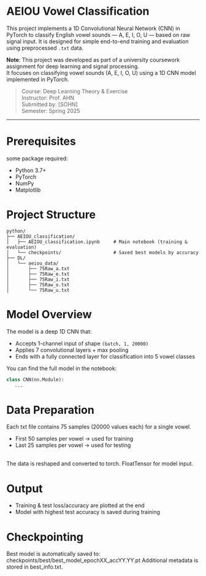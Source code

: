 # AEIOU Vowel Classification
This project implements a 1D Convolutional Neural Network (CNN) in PyTorch to classify English vowel sounds — A, E, I, O, U — based on raw signal input. It is designed for simple end-to-end training and evaluation using preprocessed `.txt` data.

**Note**: This project was developed as part of a university coursework assignment for deep learning and signal processing.  
It focuses on classifying vowel sounds (A, E, I, O, U) using a 1D CNN model implemented in PyTorch.
> Course: Deep Learning Theory & Exercise <br>
> Instructor: Prof. AHN <br>
> Submitted by: [SOHN] <br>
> Semester: Spring 2025 <br>
---

# Prerequisites
some package required: 
- Python 3.7+ 
- PyTorch 
- NumPy 
- Matplotlib 

# Project Structure
```
python/
├── AEIOU_classification/
│   ├── AEIOU_classification.ipynb     # Main notebook (training & evaluation)
│   └── checkpoints/                   # Saved best models by accuracy
├── DL/
│   └── aeiou_data/
│       ├── 75Raw_a.txt
│       ├── 75Raw_e.txt
│       ├── 75Raw_i.txt
│       ├── 75Raw_o.txt
│       └── 75Raw_u.txt
```

# Model Overview
The model is a deep 1D CNN that:
- Accepts 1-channel input of shape `(batch, 1, 20000)`
- Applies 7 convolutional layers + max pooling
- Ends with a fully connected layer for classification into 5 vowel classes

You can find the full model in the notebook:
```python
class CNN(nn.Module):
   ...
```

# Data Preparation
Each txt file contains 75 samples (20000 values each) for a single vowel.
- First 50 samples per vowel → used for training
- Last 25 samples per vowel → used for testing
 <br>
The data is reshaped and converted to torch. FloatTensor for model input.

# Output
- Training & test loss/accuracy are plotted at the end
- Model with highest test accuracy is saved during training

# Checkpointing
Best model is automatically saved to: checkpoints/best/best_model_epochXX_accYY.YY.pt
Additional metadata is stored in best_info.txt.
